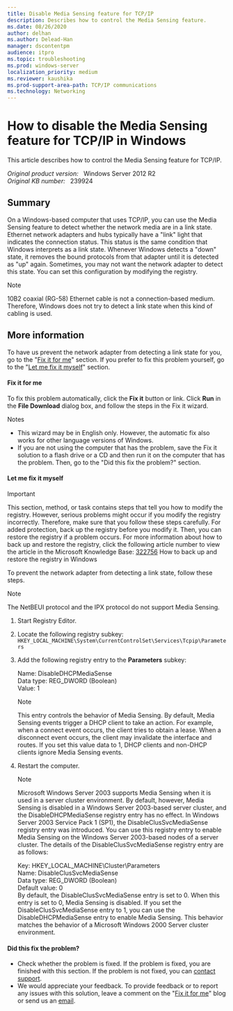 ```yaml
---
title: Disable Media Sensing feature for TCP/IP
description: Describes how to control the Media Sensing feature.
ms.date: 08/26/2020
author: delhan
ms.author: Delead-Han
manager: dscontentpm
audience: itpro
ms.topic: troubleshooting
ms.prod: windows-server
localization_priority: medium
ms.reviewer: kaushika
ms.prod-support-area-path: TCP/IP communications
ms.technology: Networking
---
```

# How to disable the Media Sensing feature for TCP/IP in Windows

This article describes how to control the Media Sensing feature for TCP/IP.

_Original product version:_ &nbsp; Windows Server 2012 R2  
_Original KB number:_ &nbsp; 239924

## Summary

On a Windows-based computer that uses TCP/IP, you can use the Media Sensing feature to detect whether the network media are in a link state. Ethernet network adapters and hubs typically have a "link" light that indicates the connection status. This status is the same condition that Windows interprets as a link state. Whenever Windows detects a "down" state, it removes the bound protocols from that adapter until it is detected as "up" again. Sometimes, you may not want the network adapter to detect this state. You can set this configuration by modifying the registry.

> [!NOTE]
> 10B2 coaxial (RG-58) Ethernet cable is not a connection-based medium. Therefore, Windows does not try to detect a link state when this kind of cabling is used.

## More information

To have us prevent the network adapter from detecting a link state for you, go to the "[Fix it for me](#fixitformealways)" section. If you prefer to fix this problem yourself, go to the "[Let me fix it myself](#letmefixitmyselfalways)" section.

#### Fix it for me

To fix this problem automatically, click the **Fix it** button or link. Click **Run** in the **File Download** dialog box, and follow the steps in the Fix it wizard.

Notes 
- This wizard may be in English only. However, the automatic fix also works for other language versions of Windows.
- If you are not using the computer that has the problem, save the Fix it solution to a flash drive or a CD and then run it on the computer that has the problem.
Then, go to the "Did this fix the problem?" section.

#### Let me fix it myself

> [!IMPORTANT]
> This section, method, or task contains steps that tell you how to modify the registry. However, serious problems might occur if you modify the registry incorrectly. Therefore, make sure that you follow these steps carefully. For added protection, back up the registry before you modify it. Then, you can restore the registry if a problem occurs. For more information about how to back up and restore the registry, click the following article number to view the article in the Microsoft Knowledge Base: [322756](https://support.microsoft.com/help/322756) How to back up and restore the registry in Windows  

To prevent the network adapter from detecting a link state, follow these steps.

> [!NOTE]
> The NetBEUI protocol and the IPX protocol do not support Media Sensing.
1. Start Registry Editor.
2. Locate the following registry subkey:
 `HKEY_LOCAL_MACHINE\System\CurrentControlSet\Services\Tcpip\Parameters` 

3. Add the following registry entry to the **Parameters** subkey:

    Name: DisableDHCPMediaSense  
    Data type: REG_DWORD (Boolean)  
    Value: 1
    > [!NOTE]
    > This entry controls the behavior of Media Sensing. By default, Media Sensing events trigger a DHCP client to take an action. For example, when a connect event occurs, the client tries to obtain a lease. When a disconnect event occurs, the client may invalidate the interface and routes. If you set this value data to 1, DHCP clients and non-DHCP clients ignore Media Sensing events.
4. Restart the computer.

    > [!NOTE]
    > Microsoft Windows Server 2003 supports Media Sensing when it is used in a server cluster environment. By default, however, Media Sensing is disabled in a Windows Server 2003-based server cluster, and the DisableDHCPMediaSense registry entry has no effect. In Windows Server 2003 Service Pack 1 (SP1), the DisableClusSvcMediaSense registry entry was introduced. You can use this registry entry to enable Media Sensing on the Windows Server 2003-based nodes of a server cluster. The details of the DisableClusSvcMediaSense registry entry are as follows:

    Key: HKEY_LOCAL_MACHINE\Cluster\Parameters  
    Name: DisableClusSvcMediaSense  
    Data type: REG_DWORD (Boolean)  
    Default value: 0  
    By default, the DisableClusSvcMediaSense entry is set to 0. When this entry is set to 0, Media Sensing is disabled. If you set the DisableClusSvcMediaSense entry to 1, you can use the DisableDHCPMediaSense entry to enable Media Sensing. This behavior matches the behavior of a Microsoft Windows 2000 Server cluster environment.

#### Did this fix the problem?

- Check whether the problem is fixed. If the problem is fixed, you are finished with this section. If the problem is not fixed, you can [contact support](https://support.microsoft.com/contactus/).
- We would appreciate your feedback. To provide feedback or to report any issues with this solution, leave a comment on the "[Fix it for me](https://blogs.technet.com/fixit4me/)" blog or send us an
 [email](mailto:fixit4me@microsoft.com?subject=kb).
